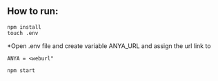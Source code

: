 ## How to run: 
```
npm install
touch .env 
```
*Open .env file and create variable ANYA_URL and assign the url link to
```
ANYA = <weburl"
```

```
npm start
```
